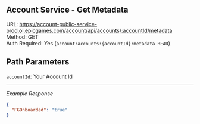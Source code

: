 ## Account Service - Get Metadata

URL: https://account-public-service-prod.ol.epicgames.com/account/api/accounts/:accountId/metadata \
Method: GET \
Auth Required: Yes (`account:accounts:{accountId}:metadata READ`)

## Path Parameters

`accountId`: Your Account Id

---

_Example Response_

```json
{
  "FGOnboarded": "true"
}
```
